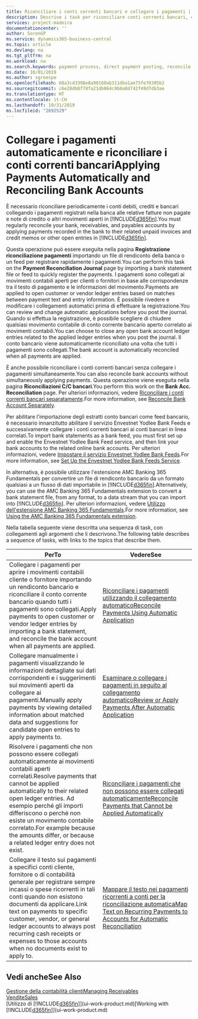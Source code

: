 ```yaml
---
title: Riconciliare i conti correnti bancari e collegare i pagamenti | Documenti Microsoft
description: Descrive i task per riconciliare conti correnti bancari, conti di contabilità clienti, fornitori, registrazione incassi o spese e per applicare i pagamenti automaticamente.
services: project-madeira
documentationcenter: ''
author: SorenGP
ms.service: dynamics365-business-central
ms.topic: article
ms.devlang: na
ms.tgt_pltfrm: na
ms.workload: na
ms.search.keywords: payment process, direct payment posting, reconcile payment, expenses, cash receipts
ms.date: 10/01/2019
ms.author: sgroespe
ms.openlocfilehash: 60a3cd3398e8a90160ab311dba1ae75fe70305b2
ms.sourcegitcommit: c6e28db8f78fa21db064c9b8a8d742f49d7db3ae
ms.translationtype: HT
ms.contentlocale: it-CH
ms.lasthandoff: 10/31/2019
ms.locfileid: "2692529"
---
```

# <a name="applying-payments-automatically-and-reconciling-bank-accounts"></a><span data-ttu-id="f9f25-103">Collegare i pagamenti automaticamente e riconciliare i conti correnti bancari</span><span class="sxs-lookup"><span data-stu-id="f9f25-103">Applying Payments Automatically and Reconciling Bank Accounts</span></span>
<span data-ttu-id="f9f25-104">È necessario riconciliare periodicamente i conti debiti, crediti e bancari collegando i pagamenti registrati nella banca alle relative fatture non pagate e note di credito o altri movimenti aperti in [!INCLUDE[d365fin](includes/d365fin_md.md)].</span><span class="sxs-lookup"><span data-stu-id="f9f25-104">You must regularly reconcile your bank, receivables, and payables accounts by applying payments recorded in the bank to their related unpaid invoices and credit memos or other open entries in [!INCLUDE[d365fin](includes/d365fin_md.md)].</span></span>  

<span data-ttu-id="f9f25-105">Questa operazione può essere eseguita nella pagina **Registrazione riconciliazione pagamenti** importando un file di rendiconto della banca o un feed per registrare rapidamente i pagamenti.</span><span class="sxs-lookup"><span data-stu-id="f9f25-105">You can perform this task on the **Payment Reconciliation Journal** page by importing a bank statement file or feed to quickly register the payments.</span></span> <span data-ttu-id="f9f25-106">I pagamenti sono collegati ai movimenti contabili aperti per clienti o fornitori in base alle corrispondenze tra il testo di pagamento e le informazioni del movimento.</span><span class="sxs-lookup"><span data-stu-id="f9f25-106">Payments are applied to open customer or vendor ledger entries based on matches between payment text and entry information.</span></span> <span data-ttu-id="f9f25-107">È possibile rivedere e modificare i collegamenti automatici prima di effettuare la registrazione.</span><span class="sxs-lookup"><span data-stu-id="f9f25-107">You can review and change automatic applications before you post the journal.</span></span> <span data-ttu-id="f9f25-108">Quando si effettua la registrazione, è possibile scegliere di chiudere qualsiasi movimento contabile di conto corrente bancario aperto correlato ai movimenti contabili.</span><span class="sxs-lookup"><span data-stu-id="f9f25-108">You can choose to close any open bank account ledger entries related to the applied ledger entries when you post the journal.</span></span> <span data-ttu-id="f9f25-109">Il conto bancario viene automaticamente riconciliato una volta che tutti i pagamenti sono collegati.</span><span class="sxs-lookup"><span data-stu-id="f9f25-109">The bank account is automatically reconciled when all payments are applied.</span></span>

<span data-ttu-id="f9f25-110">È anche possibile riconciliare i conti correnti bancari senza collegare i pagamenti simultaneamente.</span><span class="sxs-lookup"><span data-stu-id="f9f25-110">You can also reconcile bank accounts without simultaneously applying payments.</span></span> <span data-ttu-id="f9f25-111">Questa operazione viene eseguita nella pagina **Riconciliazioni C/C bancari**.</span><span class="sxs-lookup"><span data-stu-id="f9f25-111">You perform this work on the **Bank Acc. Reconciliation** page.</span></span> <span data-ttu-id="f9f25-112">Per ulteriori informazioni, vedere [Riconciliare i conti correnti bancari separatamente](bank-how-reconcile-bank-accounts-separately.md).</span><span class="sxs-lookup"><span data-stu-id="f9f25-112">For more information, see [Reconcile Bank Account Separately](bank-how-reconcile-bank-accounts-separately.md).</span></span>   

<span data-ttu-id="f9f25-113">Per abilitare l'importazione degli estratti conto bancari come feed bancario, è necessario innanzitutto abilitare il servizio Envestnet Yodlee Bank Feeds e successivamente collegare i conti correnti bancari ai conti bancari in linea correlati.</span><span class="sxs-lookup"><span data-stu-id="f9f25-113">To import bank statements as a bank feed, you must first set up and enable the Envestnet Yodlee Bank Feed service, and then link your bank accounts to the related online bank accounts.</span></span> <span data-ttu-id="f9f25-114">Per ulteriori informazioni, vedere [Impostare il servizio Envestnet Yodlee Bank Feeds](bank-how-setup-bank-statement-service.md).</span><span class="sxs-lookup"><span data-stu-id="f9f25-114">For more information, see [Set Up the Envestnet Yodlee Bank Feeds Service](bank-how-setup-bank-statement-service.md).</span></span>  

<span data-ttu-id="f9f25-115">In alternativa, è possibile utilizzare l'estensione AMC Banking 365 Fundamentals per convertire un file di rendiconto bancario da un formato qualsiasi a un flusso di dati importabile in [!INCLUDE[d365fin](includes/d365fin_md.md)].</span><span class="sxs-lookup"><span data-stu-id="f9f25-115">Alternatively, you can use the AMC Banking 365 Fundamentals extension to convert a bank statement file, from any format, to a data stream that you can import into [!INCLUDE[d365fin](includes/d365fin_md.md)].</span></span> <span data-ttu-id="f9f25-116">Per ulteriori informazioni, vedere [Utilizzo dell'estensione AMC Banking 365 Fundamentals](ui-extensions-amc-banking.md).</span><span class="sxs-lookup"><span data-stu-id="f9f25-116">For more information, see [Using the AMC Banking 365 Fundamentals extension](ui-extensions-amc-banking.md).</span></span>  

<span data-ttu-id="f9f25-117">Nella tabella seguente viene descritta una sequenza di task, con collegamenti agli argomenti che li descrivono.</span><span class="sxs-lookup"><span data-stu-id="f9f25-117">The following table describes a sequence of tasks, with links to the topics that describe them.</span></span>  

| <span data-ttu-id="f9f25-118">Per</span><span class="sxs-lookup"><span data-stu-id="f9f25-118">To</span></span> | <span data-ttu-id="f9f25-119">Vedere</span><span class="sxs-lookup"><span data-stu-id="f9f25-119">See</span></span> |
| --- | --- |
| <span data-ttu-id="f9f25-120">Collegare i pagamenti per aprire i movimenti contabili cliente o fornitore importando un rendiconto bancario e riconciliare il conto corrente bancario quando tutti i pagamenti sono collegati.</span><span class="sxs-lookup"><span data-stu-id="f9f25-120">Apply payments to open customer or vendor ledger entries by importing a bank statement, and reconcile the bank account when all payments are applied.</span></span> |[<span data-ttu-id="f9f25-121">Riconciliare i pagamenti utilizzando il collegamento automatico</span><span class="sxs-lookup"><span data-stu-id="f9f25-121">Reconcile Payments Using Automatic Application</span></span>](receivables-how-reconcile-payments-auto-application.md) |
| <span data-ttu-id="f9f25-122">Collegare manualmente i pagamenti visualizzando le informazioni dettagliate sui dati corrispondenti e i suggerimenti sui movimenti aperti da collegare ai pagamenti.</span><span class="sxs-lookup"><span data-stu-id="f9f25-122">Manually apply payments by viewing detailed information about matched data and suggestions for candidate open entries to apply payments to.</span></span> |[<span data-ttu-id="f9f25-123">Esaminare o collegare i pagamenti in seguito al collegamento automatico</span><span class="sxs-lookup"><span data-stu-id="f9f25-123">Review or Apply Payments After Automatic Application</span></span>](receivables-how-review-apply-payments-auto-application.md) |
| <span data-ttu-id="f9f25-124">Risolvere i pagamenti che non possono essere collegati automaticamente ai movimenti contabili aperti correlati.</span><span class="sxs-lookup"><span data-stu-id="f9f25-124">Resolve payments that cannot be applied automatically to their related open ledger entries.</span></span> <span data-ttu-id="f9f25-125">Ad esempio perché gli importi differiscono o perché non esiste un movimento contabile correlato.</span><span class="sxs-lookup"><span data-stu-id="f9f25-125">For example because the amounts differ, or because a related ledger entry does not exist.</span></span> |[<span data-ttu-id="f9f25-126">Riconciliare i pagamenti che non possono essere collegati automaticamente</span><span class="sxs-lookup"><span data-stu-id="f9f25-126">Reconcile Payments that Cannot be Applied Automatically</span></span>](receivables-how-reconcile-payments-cannot-apply-auto.md) |
| <span data-ttu-id="f9f25-127">Collegare il testo sui pagamenti a specifici conti cliente, fornitore o di contabilità generale per registrare sempre incassi o spese ricorrenti in tali conti quando non esistono documenti da applicare.</span><span class="sxs-lookup"><span data-stu-id="f9f25-127">Link text on payments to specific customer, vendor, or general ledger accounts to always post recurring cash receipts or expenses to those accounts when no documents exist to apply to.</span></span> |[<span data-ttu-id="f9f25-128">Mappare il testo nei pagamenti ricorrenti a conti per la riconciliazione automatica</span><span class="sxs-lookup"><span data-stu-id="f9f25-128">Map Text on Recurring Payments to Accounts for Automatic Reconciliation</span></span>](receivables-how-map-text-recurring-payments-accounts-auto-reconcilliation.md) |

## <a name="see-also"></a><span data-ttu-id="f9f25-129">Vedi anche</span><span class="sxs-lookup"><span data-stu-id="f9f25-129">See Also</span></span>
[<span data-ttu-id="f9f25-130">Gestione della contabilità clienti</span><span class="sxs-lookup"><span data-stu-id="f9f25-130">Managing Receivables</span></span>](receivables-manage-receivables.md)  
[<span data-ttu-id="f9f25-131">Vendite</span><span class="sxs-lookup"><span data-stu-id="f9f25-131">Sales</span></span>](sales-manage-sales.md)  
<span data-ttu-id="f9f25-132">[Utilizzo di [!INCLUDE[d365fin](includes/d365fin_md.md)]](ui-work-product.md)</span><span class="sxs-lookup"><span data-stu-id="f9f25-132">[Working with [!INCLUDE[d365fin](includes/d365fin_md.md)]](ui-work-product.md)</span></span>

